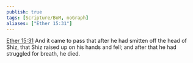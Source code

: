 ```yaml
---
publish: true
tags: [Scripture/BoM, noGraph]
aliases: ["Ether 15:31"]
---
```

[Ether 15:31](https://churchofjesuschrist.org/study/scriptures/bofm/ether/15?lang=eng&id=p31#p31) And it came to pass that after he had smitten off the head of Shiz, that Shiz raised up on his hands and fell; and after that he had struggled for breath, he died.
